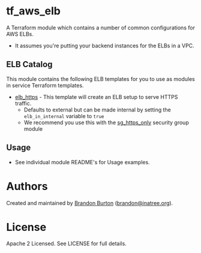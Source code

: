 tf_aws_elb
===================================

A Terraform module which contains a number of common configurations for AWS ELBs.
* It assumes you're putting your backend instances for the ELBs in a VPC.

ELB Catalog
-----------

This module contains the following ELB templates for you to use as modules in
service Terraform templates.

- [elb_https](https://github.com/solarce/tf_aws_elb/tree/master/elb_https) - This template will create an ELB setup to serve HTTPS traffic.
    - Defaults to external but can be made internal by setting the `elb_in_internal` variable to `true`
    - We recommend you use this with the [sg_https_only](https://github.com/solarce/tf_aws_sg/tree/master/sg_https_only#sg_https_only-terraform-module) security group module

Usage
------

- See individual module README's for Usage examples.

Authors
=======

Created and maintained by [Brandon Burton](https://github.com/solarce)
(brandon@inatree.org).

License
=======

Apache 2 Licensed. See LICENSE for full details.
